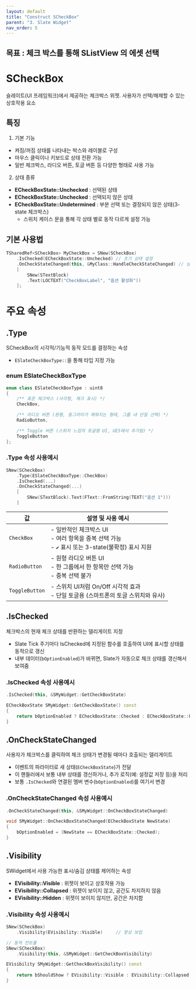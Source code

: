 ```yaml
---
layout: default
title: "Construct SCheckBox"
parent: "3. Slate Widget"
nav_order: 5
---
```


## 목표 : 체크 박스를 통해 SListView 의 에셋 선택

# SCheckBox
슬레이트(UI 프레임워크)에서 제공하는 체크박스 위젯. 사용자가 선택/해제할 수 있는 상호작용 요소

## 특징
1. 기본 기능
- 켜짐/꺼짐 상태를 나타내는 박스와 레이블로 구성
- 마우스 클릭이나 키보드로 상태 전환 가능
- 일반 체크박스, 라디오 버튼, 토글 버튼 등 다양한 형태로 사용 가능
2. 상태 종류
- **ECheckBoxState::Unchecked** : 선택된 상태
- **ECheckBoxState::Unchecked** : 선택되지 않은 상태
- **ECheckBoxState::Undetermined** : 부분 선택 또는 결정되지 않은 상태(3-state 체크박스)
  - 스위치 케이스 문을 통해 각 상태 별로 동작 다르게 설정 가능

## 기본 사용법
```c++
TSharedRef<SCheckBox> MyCheckBox = SNew(SCheckBox)
    .IsChecked(ECheckBoxState::Unchecked) // 초기 상태 설정
    .OnCheckStateChanged(this, &MyClass::HandleCheckStateChanged) // 상태 변경 핸들러
    [
        SNew(STextBlock)
        .Text(LOCTEXT("CheckBoxLabel", "옵션 활성화"))
    ];
```

# 주요 속성
## .Type
SCheckBox의 시각적/기능적 동작 모드를 결정하는 속성
- `ESlateCheckBoxType::`을 통해 타입 지정 가능

### enum ESlateCheckBoxType
```c++
enum class ESlateCheckBoxType : uint8
{
    /** 표준 체크박스 (사각형, 체크 표시) */
    CheckBox,

    /** 라디오 버튼 (원형, 동그라미가 채워지는 형태, 그룹 내 단일 선택) */
    RadioButton,

    /** Toggle 버튼 (스위치 느낌의 토글형 UI, UE5에서 추가됨) */
    ToggleButton
};
```
### .Type 속성 사용예시
```c++
SNew(SCheckBox)
    .Type(ESlateCheckBoxType::CheckBox)
    .IsChecked(...)
    .OnCheckStateChanged(...)
    [
        SNew(STextBlock).Text(FText::FromString(TEXT("옵션 1")))
    ]
```

| 값 | 설명 및 사용 예시|
|---|---|
| `CheckBox`| - 일반적인 체크박스 UI<br>- 여러 항목을 중복 선택 가능<br>- `✔` 표시 또는 3-state(불확정) 표시 지원 |
| `RadioButton`  | - 원형 라디오 버튼 UI<br>- 한 그룹에서 한 항목만 선택 가능<br>- 중복 선택 불가 |
| `ToggleButton` | - 스위치 UI처럼 On/Off 시각적 효과<br>- 단일 토글용 (스마트폰의 토글 스위치와 유사)|



## .IsChecked
체크박스의 현재 체크 상태를 반환하는 델리게이트 지정
- Slate Tick 주기마다 IsChecked에 지정된 함수를 호출하여 UI에 표시할 상태를 동적으로 갱신
- 내부 데이터(`bOptionEnabled`)가 바뀌면, Slate가 자동으로 체크 상태를 갱신해서 보여줌

### .IsChecked 속성 사용예시
```c++
.IsChecked(this, &SMyWidget::GetCheckBoxState)

ECheckBoxState SMyWidget::GetCheckBoxState() const
{
    return bOptionEnabled ? ECheckBoxState::Checked : ECheckBoxState::Unchecked;
}
```

## .OnCheckStateChanged
사용자가 체크박스를 클릭하여 체크 상태가 변경될 때마다 호출되는 델리게이트
- 이벤트의 파라미터로 새 상태(`ECheckBoxState`)가 전달
- 이 핸들러에서 보통 내부 상태를 갱신하거나, 추가 로직(예: 설정값 저장 등)을 처리
- 보통 `.IsChecked`와 연결된 멤버 변수(`bOptionEnabled`)를 여기서 변경

### .OnCheckStateChanged 속성 사용예시
```c++
.OnCheckStateChanged(this, &SMyWidget::OnCheckBoxStateChanged)

void SMyWidget::OnCheckBoxStateChanged(ECheckBoxState NewState)
{
    bOptionEnabled = (NewState == ECheckBoxState::Checked);
}
```

## .Visibility
SWidget에서 사용 가능한 표시/숨김 상태를 제어하는 속성

-  **EVisibility::Visible** : 위젯이 보이고 상호작용 가능
-  **EVisibility::Collapsed** :  위젯이 보이지 않고, 공간도 차지하지 않음
-  **EVisibility::Hidden** : 위젯이 보이지 않지만, 공간은 차지함

### .Visibility 속성 사용예시
```c++
SNew(SCheckBox)
    .Visibility(EVisibility::Visible)     // 항상 보임
```
```c++
// 동적 컨트롤
SNew(SCheckBox)
    .Visibility(this, &SMyWidget::GetCheckBoxVisibility)

EVisibility SMyWidget::GetCheckBoxVisibility() const
{
    return bShouldShow ? EVisibility::Visible : EVisibility::Collapsed;
}
```
